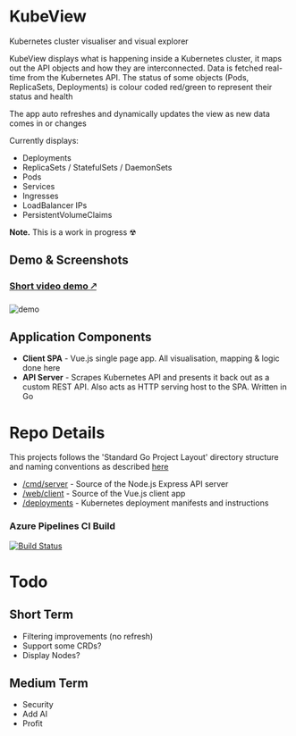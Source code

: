 # KubeView
Kubernetes cluster visualiser and visual explorer

KubeView displays what is happening inside a Kubernetes cluster, it maps out the API objects and how they are interconnected. Data is fetched real-time from the Kubernetes API. The status of some objects (Pods, ReplicaSets, Deployments) is colour coded red/green to represent their status and health

The app auto refreshes and dynamically updates the view as new data comes in or changes

Currently displays:
- Deployments
- ReplicaSets / StatefulSets / DaemonSets
- Pods
- Services
- Ingresses
- LoadBalancer IPs
- PersistentVolumeClaims

**Note.** This is a work in progress ☢

## Demo & Screenshots
### [Short video demo 🡕 ](https://www.youtube.com/watch?v=ukF6aLIUu58)

![demo](https://user-images.githubusercontent.com/14982936/53411103-87b68a00-39bd-11e9-81b2-df2fb9cd7b28.png)

## Application Components
- **Client SPA** - Vue.js single page app. All visualisation, mapping & logic done here
- **API Server** - Scrapes Kubernetes API and presents it back out as a custom REST API. Also acts as HTTP serving host to the SPA. Written in Go


# Repo Details
This projects follows the 'Standard Go Project Layout' directory structure and naming conventions as described [here](https://github.com/golang-standards/project-layout)

- [/cmd/server](./cmd/server) - Source of the Node.js Express API server
- [/web/client](./web/client) - Source of the Vue.js client app
- [/deployments](./deployments) - Kubernetes deployment manifests and instructions

### Azure Pipelines CI Build
[![Build Status](https://dev.azure.com/bencoleman/Experiments/_apis/build/status/Build%20KubeView?branchName=master)](https://dev.azure.com/bencoleman/Experiments/_build/latest?definitionId=53&branchName=master)


# Todo 
## Short Term
- Filtering improvements (no refresh)
- Support some CRDs? 
- Display Nodes?

## Medium Term
- Security
- Add AI
- Profit